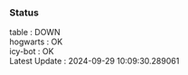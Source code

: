 ### Status


table : DOWN  
hogwarts : OK  
icy-bot : OK  
Latest Update : 2024-09-29 10:09:30.289061
